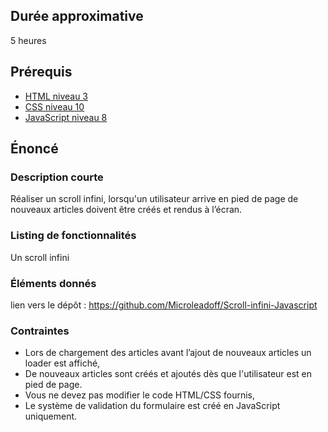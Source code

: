 ## Durée approximative

5 heures

## Prérequis

- <a href="https://microlead.fr/echelles/html" title="Prérequis en HTML" target="_blank">HTML niveau 3</a>
- <a href="https://microlead.fr/echelles/css" title="Prérequis en CSS" target="_blank">CSS niveau 10</a>
- <a href="https://microlead.fr/echelles/javascript" title="Prérequis en JavaScript" target="_blank">JavaScript niveau 8</a>

## Énoncé

### Description courte

Réaliser un scroll infini, lorsqu'un utilisateur arrive en pied de page de nouveaux articles doivent être créés et rendus à l’écran.

### Listing de fonctionnalités

Un scroll infini

### Éléments donnés

lien vers le dépôt : <a href="https://github.com/Microleadoff/Scroll-infini-Javascript" title="lien vers le dépôt" target="_blank">https://github.com/Microleadoff/Scroll-infini-Javascript</a>

### Contraintes

- Lors de chargement des articles avant l’ajout de nouveaux articles un loader est affiché,
- De nouveaux articles sont créés et ajoutés dès que l'utilisateur est en pied de page.
- Vous ne devez pas modifier le code HTML/CSS fournis,
- Le système de validation du formulaire est créé en JavaScript uniquement.